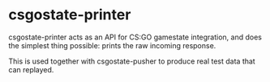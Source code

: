 # csgostate-printer

csgostate-printer acts as an API for CS:GO gamestate integration,
and does the simplest thing possible: prints the raw incoming response.

This is used together with csgostate-pusher to produce real test data
that can replayed.